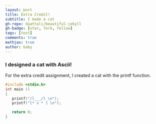 ```yaml
---
layout: post
title: Extra Credit!
subtitle: I made a cat
gh-repo: daattali/beautiful-jekyll
gh-badge: [star, fork, follow]
tags: [test]
comments: true
mathjax: true
author: Gaby
---
```

### I designed a cat with Ascii!

For the extra credit assignment, I created a cat with the printf function. 

```c
#include <stdio.h>
int main ()
{
   printf("/l___/l \n");
   printf("[* v * ] \n"); 

   return 0;
}

```

